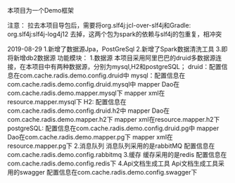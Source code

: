本项目为一个Demo框架

注意：
拉去本项目导包后，需要将org.slf4j:jcl-over-slf4j和Gradle: org.slf4j:slf4j-log4j12
去掉，这两个包为spark的依赖与slf4j的包重复，相冲突

2019-08-29
1.新增了数据源Jpa，PostGreSql
2.新增了Spark数据清洗工具
3.即将新增db2数据源
功能模块：
1.数据源
本项目采用阿里巴巴的druid多数据源连接，在本项目中有两种数据源，分别为mysql,H2和postgreSQL；
druid：配置信息在com.cache.radis.demo.config.druid中
mysql：配置信息在com.cache.radis.demo.config.druid.mysql中
mapper Dao在com.cache.radis.demo.mapper.mysql下
mapper xml在resource.mapper.mysql下
H2:    配置信息在com.cache.radis.demo.config.druid.h2中
mapper Dao在com.cache.radis.demo.mapper.h2下
mapper xml在resource.mapper.h2下
postgreSQL:
配置信息在com.cache.radis.demo.config.druid.pg中
mapper Dao在com.cache.radis.demo.mapper.pg下
mapper xml在resource.mapper.pg下
2.消息队列
消息队列采用的是rabbitMQ
配置信息在com.cache.radis.demo.config.rabbitmq
3.缓存
缓存采用的是redis
配置信息在com.cache.radis.demo.config.redis下
4.Api文档生成工具
Api文档生成工具采用的swagger
配置信息在com.cache.radis.demo.config.swagger下